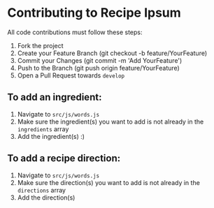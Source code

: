 
# Contributing to Recipe Ipsum

All code contributions must follow these steps:

1. Fork the project
2. Create your Feature Branch (git checkout -b feature/YourFeature)
3. Commit your Changes (git commit -m 'Add YourFeature')
4. Push to the Branch (git push origin feature/YourFeature)
5. Open a Pull Request towards `develop`

## To add an ingredient:
1. Navigate to `src/js/words.js`
2. Make sure the ingredient(s) you want to add is not already in the `ingredients` array
3. Add the ingredient(s) :)

## To add a recipe direction:
1. Navigate to `src/js/words.js`
2. Make sure the direction(s) you want to add is not already in the `directions` array
3. Add the direction(s)

